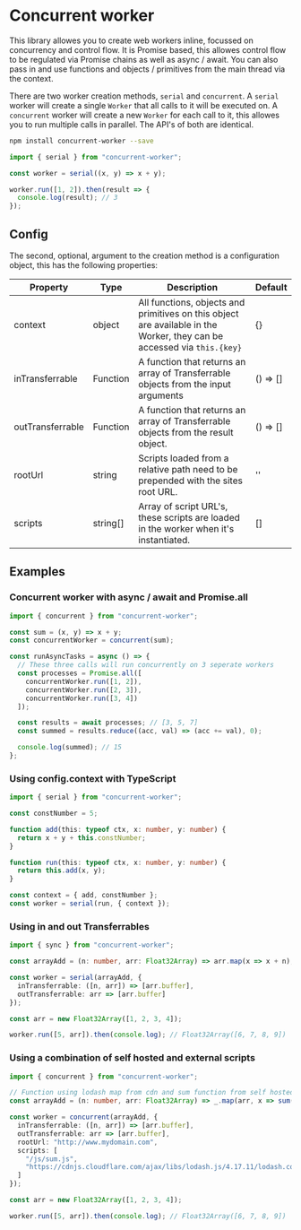 # Concurrent worker

This library allowes you to create web workers inline, focussed on concurrency and control flow. It is Promise based, this allowes control
flow to be regulated via Promise chains as well as async / await. You can also pass in and use functions and objects / primitives from the main thread via the context.

There are two worker creation methods, `serial` and `concurrent`. A `serial` worker will create a single `Worker` that all calls to it will be executed on. A `concurrent` worker will create a new `Worker` for each call to it, this allowes you to run multiple calls in parallel. The API's of both are identical.

```sh
npm install concurrent-worker --save
```

```js
import { serial } from "concurrent-worker";

const worker = serial((x, y) => x + y);

worker.run([1, 2]).then(result => {
  console.log(result); // 3
});
```

## Config

The second, optional, argument to the creation method is a configuration object, this has the following properties:

| Property         | Type     | Description                                                                                                             | Default  |
| ---------------- | -------- | ----------------------------------------------------------------------------------------------------------------------- | -------- |
| context          | object   | All functions, objects and primitives on this object are available in the Worker, they can be accessed via `this.{key}` | {}       |
| inTransferrable  | Function | A function that returns an array of Transferrable objects from the input arguments                                      | () => [] |
| outTransferrable | Function | A function that returns an array of Transferrable objects from the result object.                                       | () => [] |
| rootUrl          | string   | Scripts loaded from a relative path need to be prepended with the sites root URL.                                       | ''       |
| scripts          | string[] | Array of script URL's, these scripts are loaded in the worker when it's instantiated.                                   | []       |

## Examples

### Concurrent worker with async / await and Promise.all

```js
import { concurrent } from "concurrent-worker";

const sum = (x, y) => x + y;
const concurrentWorker = concurrent(sum);

const runAsyncTasks = async () => {
  // These three calls will run concurrently on 3 seperate workers
  const processes = Promise.all([
    concurrentWorker.run([1, 2]),
    concurrentWorker.run([2, 3]),
    concurrentWorker.run([3, 4])
  ]);

  const results = await processes; // [3, 5, 7]
  const summed = results.reduce((acc, val) => (acc += val), 0);

  console.log(summed); // 15
};
```

### Using config.context with TypeScript

```ts
import { serial } from "concurrent-worker";

const constNumber = 5;

function add(this: typeof ctx, x: number, y: number) {
  return x + y + this.constNumber;
}

function run(this: typeof ctx, x: number, y: number) {
  return this.add(x, y);
}

const context = { add, constNumber };
const worker = serial(run, { context });
```

### Using in and out Transferrables

```ts
import { sync } from "concurrent-worker";

const arrayAdd = (n: number, arr: Float32Array) => arr.map(x => x + n);

const worker = serial(arrayAdd, {
  inTransferrable: ([n, arr]) => [arr.buffer],
  outTransferrable: arr => [arr.buffer]
});

const arr = new Float32Array([1, 2, 3, 4]);

worker.run([5, arr]).then(console.log); // Float32Array([6, 7, 8, 9])
```

### Using a combination of self hosted and external scripts

```ts
import { concurrent } from "concurrent-worker";

// Function using lodash map from cdn and sum function from self hosted script import.
const arrayAdd = (n: number, arr: Float32Array) => _.map(arr, x => sum(x, n));

const worker = concurrent(arrayAdd, {
  inTransferrable: ([n, arr]) => [arr.buffer],
  outTransferrable: arr => [arr.buffer],
  rootUrl: "http://www.mydomain.com",
  scripts: [
    "/js/sum.js",
    "https://cdnjs.cloudflare.com/ajax/libs/lodash.js/4.17.11/lodash.core.js"
  ]
});

const arr = new Float32Array([1, 2, 3, 4]);

worker.run([5, arr]).then(console.log); // Float32Array([6, 7, 8, 9])
```
